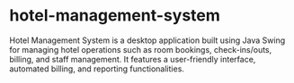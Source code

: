 # hotel-management-system
Hotel Management System is a desktop application built using Java Swing for managing hotel operations such as room bookings, check-ins/outs, billing, and staff management. It features a user-friendly interface, automated billing, and reporting functionalities.
